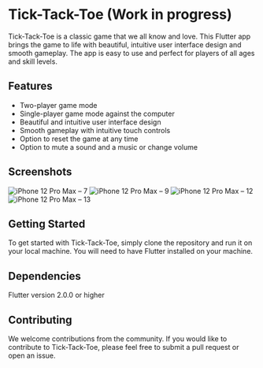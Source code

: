 # Tick-Tack-Toe (Work in progress)
Tick-Tack-Toe is a classic game that we all know and love. This Flutter app brings the game to life with beautiful, intuitive user interface design and smooth gameplay. The app is easy to use and perfect for players of all ages and skill levels.

## Features
  - Two-player game mode
  - Single-player game mode against the computer
  - Beautiful and intuitive user interface design
  - Smooth gameplay with intuitive touch controls
  - Option to reset the game at any time
  - Option to mute a sound and a music or change volume
  
## Screenshots
![iPhone 12 Pro Max – 7](https://user-images.githubusercontent.com/32494609/232631751-0d68a5a8-1d4c-40bf-bf52-4caadffd412c.jpg)
![iPhone 12 Pro Max – 9](https://user-images.githubusercontent.com/32494609/232631553-73f2cb90-c358-4b84-aeac-b5dcd2db71bb.jpg)
![iPhone 12 Pro Max – 12](https://user-images.githubusercontent.com/32494609/232631566-115f2873-270c-4256-aebd-edf4f6c0334a.jpg)
![iPhone 12 Pro Max – 13](https://user-images.githubusercontent.com/32494609/232631570-bf069972-f262-459f-95ca-7e12860f7212.jpg)


## Getting Started
To get started with Tick-Tack-Toe, simply clone the repository and run it on your local machine. You will need to have Flutter installed on your machine.

## Dependencies
Flutter version 2.0.0 or higher

## Contributing
We welcome contributions from the community. If you would like to contribute to Tick-Tack-Toe, please feel free to submit a pull request or open an issue.
